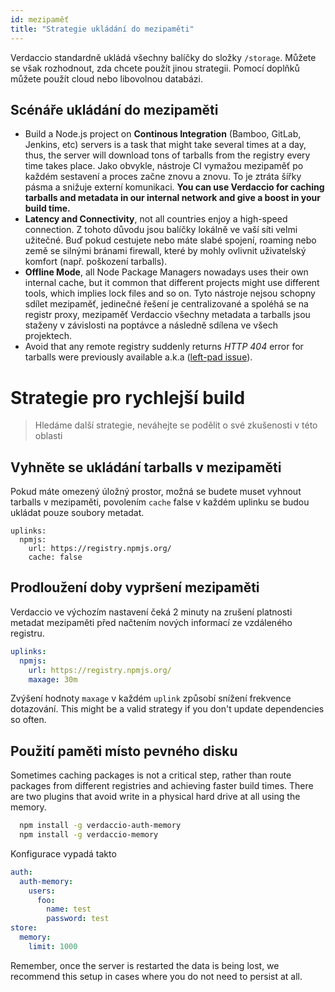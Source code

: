 ```yaml
---
id: mezipaměť
title: "Strategie ukládání do mezipaměti"
---
```


Verdaccio standardně ukládá všechny balíčky do složky `/storage`. Můžete se však rozhodnout, zda chcete použít jinou strategii. Pomocí doplňků můžete použít cloud nebo libovolnou databázi.

## Scénáře ukládání do mezipaměti

* Build a Node.js project on **Continous Integration** (Bamboo, GitLab, Jenkins, etc) servers is a task that might take several times at a day, thus, the server will download tons of tarballs from the registry every time takes place.  Jako obvykle, nástroje CI vymažou mezipaměť po každém sestavení a proces začne znovu a znovu. To je ztráta šířky pásma a snižuje externí komunikaci. **You can use Verdaccio for caching tarballs and metadata in our internal network and give a boost in your build time.**
* **Latency and Connectivity**, not all countries enjoy a high-speed connection. Z tohoto důvodu jsou balíčky lokálně ve vaší síti velmi užitečné. Buď pokud cestujete nebo máte slabé spojení, roaming nebo země se silnými bránami firewall, které by mohly ovlivnit uživatelský komfort (např. poškození tarballs).
* **Offline Mode**, all Node Package Managers nowadays uses their own internal cache, but it common that different projects might use different tools, which implies lock files and so on. Tyto nástroje nejsou schopny sdílet mezipaměť, jedinečné řešení je centralizované a spoléhá se na registr proxy, mezipaměť Verdaccio všechny metadata a tarballs jsou staženy v závislosti na poptávce a následně sdílena ve všech projektech.
* Avoid that any remote registry suddenly returns *HTTP 404* error for tarballs were previously available a.k.a ([left-pad issue](https://www.theregister.co.uk/2016/03/23/npm_left_pad_chaos/)).


# Strategie pro rychlejší build

> Hledáme další strategie, neváhejte se podělit o své zkušenosti v této oblasti

## Vyhněte se ukládání tarballs v mezipaměti

Pokud máte omezený úložný prostor, možná se budete muset vyhnout tarballs v mezipaměti, povolením `cache` false v každém uplinku se budou ukládat pouze soubory metadat.

```
uplinks:
  npmjs:
    url: https://registry.npmjs.org/
    cache: false
```

## Prodloužení doby vypršení mezipaměti

 Verdaccio ve výchozím nastavení čeká 2 minuty na zrušení platnosti metadat mezipaměti před načtením nových informací ze vzdáleného registru.

```yaml
uplinks:
  npmjs:
    url: https://registry.npmjs.org/
    maxage: 30m
```

Zvýšení hodnoty `maxage` v každém `uplink` způsobí snížení frekvence dotazování. This might be a valid strategy if you don't update dependencies so often.


## Použití paměti místo pevného disku

Sometimes caching packages is not a critical step, rather than route packages from different registries and achieving faster build times. There are two plugins that avoid write in a physical hard drive at all using the memory.

```bash
  npm install -g verdaccio-auth-memory
  npm install -g verdaccio-memory
```

Konfigurace vypadá takto

```yaml
auth:
  auth-memory:
    users:
      foo:
        name: test
        password: test
store:
  memory:
    limit: 1000
```

Remember, once the server is restarted the data is being lost, we recommend this setup in cases where you do not need to persist at all.
